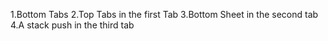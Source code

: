 1.Bottom Tabs
2.Top Tabs in the first Tab
3.Bottom Sheet in the second tab
4.A stack push in the third tab